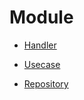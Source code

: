 # Module

- <a href="#/service/module/handler/">Handler</a>

- <a href="#/service/module/usecase/">Usecase</a>

- <a href="#/service/module/repository/">Repository</a>